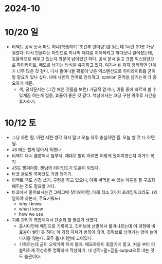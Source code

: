 # 2024-10

# 10/20 일
- 리액트 공식 문서 파트 하나(학습하기 '조건부 렌더링')를 읽는데 1시간 20분 가량 걸렸다. 다시 안본다는 마인드로 하나씩 제대로 이해하려고 하다보니 길어졌는데, 효율적으로 배우고 있는지 의문이 남아있긴 하다. 공식 문서 읽고 크롬 익스텐션으로 하이라이트, 메모를 남기는 방식을 유지하고 있다. 여기서 til 까지 정리하면 단계가 너무 많은 것 같다. 다시 들여다볼 확률이 낮은 익스텐션으로 하이라이트를 굳이 할 필요가 있나 싶다. til에 나만의 언어로 정리하고, opinion 흔적을 남기는게 더 중요하기 때문.
  - 책, 공식문서는 (그간 해온 것들을 보면) 가급적 걷거나, 이동 중에 빠르게 볼 수 있게끔 하는게 집중, 효율이 좋은 것 같다. 책상에서는 코딩 구현 위주로 시간을 투자하기.

# 10/12 토
- 그냥 하면 됨. 이런 저런 생각 하지 말고 오늘 하루 충실하면 됨. 오늘 할 것 다 하면 됨.
- JS 때는 할게 많아서 독햇나
- 리액트 다시 클론해서 첨부터. 제대로 빨리 하려면 어떻게 했어여햇는지 이거도 복기
- JS도 챙겨야함. 켄님의 리마인드가 도움이 되었다.
- 바코 글로벌 북마크도 가끔 챙기기.
- 리액트 책도 신경 쓰기. 구현을 하고 있으니, 이제 써먹을 수 있는 이론을 잘 구조화 해두는 것도 필요할 거다.
- 바코에서 물어보시는건 그때그때 찾아봐야함. 아래 최소 3가지 프레임워크라도. (왜알아야 하는지, 주요키워드)
  - why i know 
  - what i know
  - how we use 
- 기록 관리가 복잡해져서 단순화 할 필요가 생겼다. 
  - 옵시디언에 메인으로 기록하고, 깃허브에 선별해서 옮겨나르는데 이 과정에 비효율이 쌓인 듯 하다. 이 과정 자체가 병목이 되어, 깃허브로 넘어가는 양이 늘어나지를 않는다. 모두 옵시디언에 고여있다. 
  - 기록하는데 굳이 오락가락 하지 말자. 메모하듯이 휘갈기지 말고, 처음 부터 퍼블릭하게 작성하듯 명확하게 작성하기. 내 생각+말+글을 output으로 내는 것도 습관이다.
